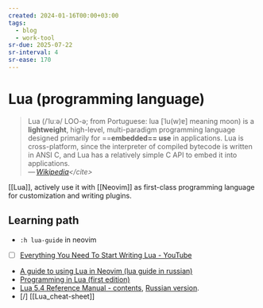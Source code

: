 ```yaml
---
created: 2024-01-16T00:00+03:00
tags:
  - blog
  - work-tool
sr-due: 2025-07-22
sr-interval: 4
sr-ease: 170
---
```


# Lua (programming language)

> Lua (/ˈluːə/ LOO-ə; from Portuguese: lua [ˈlu(w)ɐ] meaning moon) is a **lightweight**, high-level, multi-paradigm programming language designed primarily for ==**embedded== use** in applications. Lua is cross-platform, since the interpreter of compiled bytecode is written in ANSI C, and Lua has a relatively simple C API to embed it into applications.\
> — <cite>[Wikipedia](https://en.wikipedia.org/wiki/Lua_(programming_language))</cite>

[[Lua]], actively use it with [[Neovim]] as first-class programming language for customization and writing plugins.

## Learning path

- `:h lua-guide` in neovim
- [ ] [Everything You Need To Start Writing Lua - YouTube](https://www.youtube.com/watch?v=CuWfgiwI73Q)
- [A guide to using Lua in Neovim (lua guide in russian)](https://github.com/kuator/nvim-lua-guide-ru)
- [Programming in Lua (first edition)](https://www.lua.org/pil/contents.html)
- [Lua 5.4 Reference Manual - contents](https://www.lua.org/manual/5.4/), [Russian version](https://lua.org.ru/contents_ru.html).
- [/] [[Lua_cheat-sheet]]
